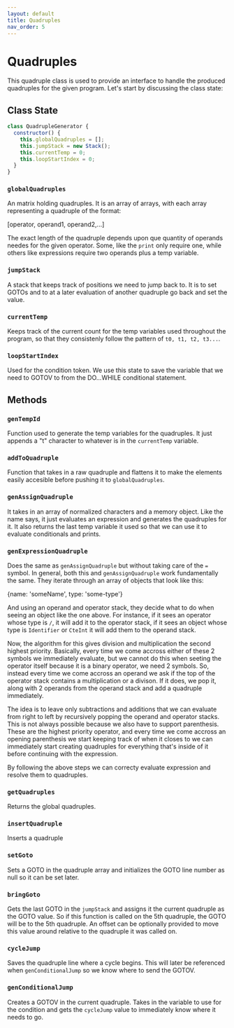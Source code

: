 ```yaml
---
layout: default
title: Quadruples
nav_order: 5
---
```


# Quadruples

This quadruple class is used to provide an interface to handle the produced quadruples
for the given program. Let's start by discussing the class state:

## Class State

```js
class QuadrupleGenerator {
  constructor() {
    this.globalQuadruples = [];
    this.jumpStack = new Stack();
    this.currentTemp = 0;
    this.loopStartIndex = 0;
  }
}
```

### `globalQuadruples`

An matrix holding quadruples. It is an array of arrays, with each array representing a quadruple of the format:

[operator, operand1, operand2,...]

The exact length of the quadruple depends upon que quantity of operands needes for the given operator. Some, like
the `print` only require one, while others like expressions require two operands plus a temp variable.

### `jumpStack`

A stack that keeps track of positions we need to jump back to. It is to set GOTOs and to at a later evaluation of
another quadruple go back and set the value.

### `currentTemp`

Keeps track of the current count for the temp variables used throughout the program, so that they consistenly follow
the pattern of `t0, t1, t2, t3...`.

### `loopStartIndex`

Used for the condition token. We use this state to save the variable that we need to GOTOV to from the DO...WHILE
conditional statement.

## Methods

### `genTempId`

Function used to generate the temp variables for the quadruples. It just appends a "t" character to whatever is in the
`currentTemp` variable.

### `addToQuadruple`

Function that takes in a raw quadruple and flattens it to make the elements easily accesible before pushing it to
`globalQuadruples`.

### `genAssignQuadruple`

It takes in an array of normalized characters and a memory object. Like the name says, it just evaluates an expression
and generates the quadruples for it. It also returns the last temp variable it used so that we can use it to evaluate
conditionals and prints.

### `genExpressionQuadruple`

Does the same as `genAssignQuadruple` but without taking care of the `=` symbol. In general, both this and `genAssignQuadruple`
work fundamentally the same. They iterate through an array of objects that look like this:

{name: 'someName', type: 'some-type'}

And using an operand and operator stack, they decide what to do when seeing an object like the one above. For instance, if it
sees an operator whose type is `/`, it will add it to the operator stack, if it sees an object whose type is `Identifier` or
`CteInt` it will add them to the operand stack.

Now, the algorithm for this gives division and multiplication the second highest priority. Basically, every time we come accross either
of these 2 symbols we immediately evaluate, but we cannot do this when seeting the operator itself because it is a binary operator,
we need 2 symbols. So, instead every time we come accross an operand we ask if the top of the operator stack contains a multiplication
or a divison. If it does, we pop it, along with 2 operands from the operand stack and add a quadruple immediately.

The idea is to leave only subtractions and additions that we can evaluate from right to left by recursively popping the operand
and operator stacks. This is not always possible because we also have to support parenthesis. These are the highest priority operator,
and every time we come accross an opening parenthesis we start keeping track of when it closes to we can immediately start creating
quadruples for everything that's inside of it before continuing with the expression.

By following the above steps we can correcty evaluate expression and resolve them to quadruples.

### `getQuadruples`

Returns the global quadruples.

### `insertQuadruple`

Inserts a quadruple

### `setGoto`

Sets a GOTO in the quadruple array and initializes the GOTO line number as null so it can be set later.

### `bringGoto`

Gets the last GOTO in the `jumpStack` and assigns it the current quadruple as the GOTO value. So if this
function is called on the 5th quadruple, the GOTO will be to the 5th quadruple. An offset can be optionally
provided to move this value around relative to the quadruple it was called on.

### `cycleJump`

Saves the quadruple line where a cycle begins. This will later be referenced when `genConditionalJump` so we know
where to send the GOTOV.

### `genConditionalJump`

Creates a GOTOV in the current quadruple. Takes in the variable to use for the condition and gets the `cycleJump` value
to immediately know where it needs to go.
